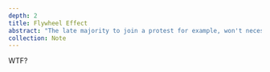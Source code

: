 ```yaml
---
depth: 2
title: Flywheel Effect
abstract: "The late majority to join a protest for example, won't necessarily be protesting because they believe what you believe. They'll be doing so, because it has now become socially dangerous not too."
collection: Note
---
```

WTF?